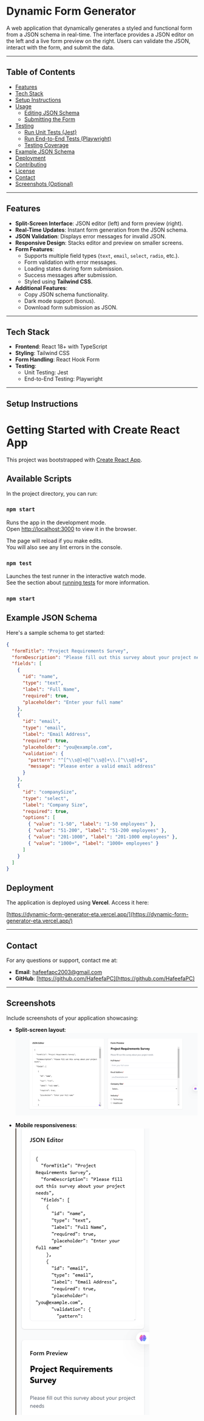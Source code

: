 # Dynamic Form Generator

A web application that dynamically generates a styled and functional form from a JSON schema in real-time. The interface provides a JSON editor on the left and a live form preview on the right. Users can validate the JSON, interact with the form, and submit the data.

---

## Table of Contents

- [Features](#features)
- [Tech Stack](#tech-stack)
- [Setup Instructions](#setup-instructions)
- [Usage](#usage)
  - [Editing JSON Schema](#editing-json-schema)
  - [Submitting the Form](#submitting-the-form)
- [Testing](#testing)
  - [Run Unit Tests (Jest)](#run-unit-tests-jest)
  - [Run End-to-End Tests (Playwright)](#run-end-to-end-tests-playwright)
  - [Testing Coverage](#testing-coverage)
- [Example JSON Schema](#example-json-schema)
- [Deployment](#deployment)
- [Contributing](#contributing)
- [License](#license)
- [Contact](#contact)
- [Screenshots (Optional)](#screenshots-optional)

---

## Features

- **Split-Screen Interface**: JSON editor (left) and form preview (right).
- **Real-Time Updates**: Instant form generation from the JSON schema.
- **JSON Validation**: Displays error messages for invalid JSON.
- **Responsive Design**: Stacks editor and preview on smaller screens.
- **Form Features**:
  - Supports multiple field types (`text`, `email`, `select`, `radio`, etc.).
  - Form validation with error messages.
  - Loading states during form submission.
  - Success messages after submission.
  - Styled using **Tailwind CSS**.
- **Additional Features**:
  - Copy JSON schema functionality.
  - Dark mode support (bonus).
  - Download form submission as JSON.

---

## Tech Stack

- **Frontend**: React 18+ with TypeScript
- **Styling**: Tailwind CSS
- **Form Handling**: React Hook Form
- **Testing**:
  - Unit Testing: Jest
  - End-to-End Testing: Playwright

---

## Setup Instructions

# Getting Started with Create React App

This project was bootstrapped with [Create React App](https://github.com/facebook/create-react-app).

## Available Scripts

In the project directory, you can run:

### `npm start`

Runs the app in the development mode.\
Open [http://localhost:3000](http://localhost:3000) to view it in the browser.

The page will reload if you make edits.\
You will also see any lint errors in the console.

### `npm test`

Launches the test runner in the interactive watch mode.\
See the section about [running tests](https://facebook.github.io/create-react-app/docs/running-tests) for more information.

### `npm start`

## Example JSON Schema

Here's a sample schema to get started:

```json
{
  "formTitle": "Project Requirements Survey",
  "formDescription": "Please fill out this survey about your project needs",
  "fields": [
    {
      "id": "name",
      "type": "text",
      "label": "Full Name",
      "required": true,
      "placeholder": "Enter your full name"
    },
    {
      "id": "email",
      "type": "email",
      "label": "Email Address",
      "required": true,
      "placeholder": "you@example.com",
      "validation": {
        "pattern": "^[^\\s@]+@[^\\s@]+\\.[^\\s@]+$",
        "message": "Please enter a valid email address"
      }
    },
    {
      "id": "companySize",
      "type": "select",
      "label": "Company Size",
      "required": true,
      "options": [
        { "value": "1-50", "label": "1-50 employees" },
        { "value": "51-200", "label": "51-200 employees" },
        { "value": "201-1000", "label": "201-1000 employees" },
        { "value": "1000+", "label": "1000+ employees" }
      ]
    }
  ]
}
```
## Deployment

The application is deployed using **Vercel**. Access it here:

[https://dynamic-form-generator-eta.vercel.app/](https://dynamic-form-generator-eta.vercel.app/)

---

## Contact

For any questions or support, contact me at:

- **Email**: hafeefapc2003@gmail.com
- **GitHub**: [https://github.com/HafeefaPC](https://github.com/HafeefaPC)

---

## Screenshots 

Include screenshots of your application showcasing:

- **Split-screen layout**:
  ![Split-Screen Layout](images/split-screen-layout.png)

- **Mobile responsiveness**:
  ![Mobile Responsiveness](images/mobile-responsiveness.png)


